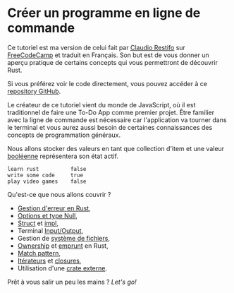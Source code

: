 # Créer un programme en ligne de commande

Ce tutoriel est ma version de celui fait par [Claudio Restifo](https://www.freecodecamp.org/news/author/claudio/) sur [FreeCodeCamp](https://www.freecodecamp.org/news/how-to-build-a-to-do-app-with-rust/) et traduit en Français. Son but est de vous donner un aperçu pratique de certains concepts qui vous permettront de découvrir Rust.

Si vous préférez voir le code directement, vous pouvez accéder à ce [repository GitHub](https://github.com/yozhgoor/todo-cli).

Le créateur de ce tutoriel vient du monde de JavaScript, où il est traditionnel de faire une To-Do App comme premier projet. Être familier avec la ligne de commande est nécessaire car l'application va tourner dans le terminal et vous aurez aussi besoin de certaines connaissances des concepts de programmation généraux.

Nous allons stocker des valeurs en tant que collection d'item et une valeur [booléenne](https://en.wikipedia.org/wiki/Boolean_data_type) représentera son état actif.

```bash,ignore
learn rust          false
write some code     true
play video games    false
```

Qu'est-ce que nous allons couvrir ?
* [Gestion d'erreur en Rust](https://doc.rust-lang.org/book/ch09-00-error-handling.html),
* [Options et type Null](https://doc.rust-lang.org/stable/book/ch06-00-enums.html),
* [Struct](https://doc.rust-lang.org/std/keyword.struct.html) et [impl](https://doc.rust-lang.org/std/keyword.impl.html),
* Terminal [Input/Output](https://en.wikipedia.org/wiki/Input/output),
* Gestion de [système de fichiers](https://doc.rust-lang.org/std/fs/index.html),
* [Ownership](https://doc.rust-lang.org/book/ch04-00-understanding-ownership.html) et [emprunt](https://doc.rust-lang.org/book/ch04-02-references-and-borrowing.html) en Rust,
* [Match pattern](https://doc.rust-lang.org/book/ch06-02-match.html#patterns-that-bind-to-values),
* [Itérateurs](https://doc.rust-lang.org/book/ch13-02-iterators.html) et [closures](https://doc.rust-lang.org/book/ch19-05-advanced-functions-and-closures.html),
* Utilisation d'une [crate externe](https://doc.rust-lang.org/book/ch07-01-packages-and-crates.html).

Prêt à vous salir un peu les mains ? *Let's go!*
